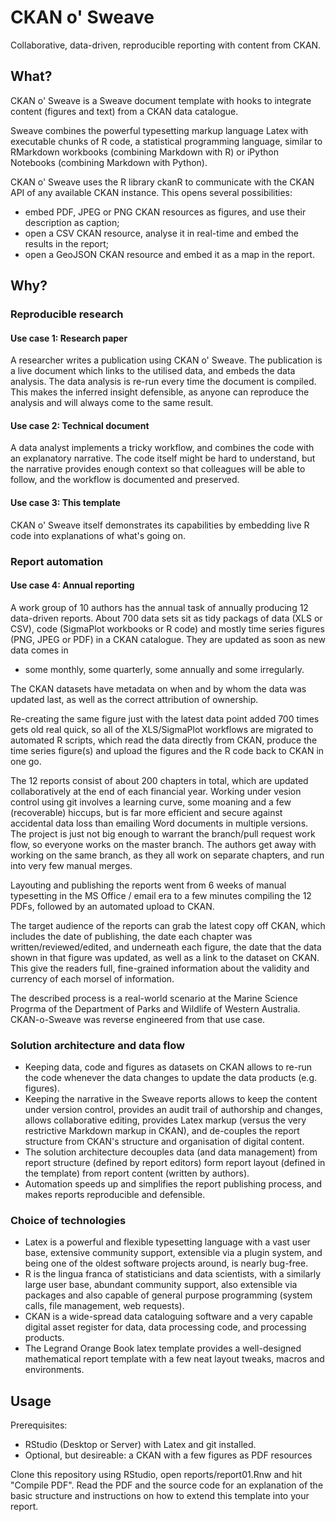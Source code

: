 # CKAN o' Sweave
Collaborative, data-driven, reproducible reporting with content from CKAN.

## What?
CKAN o' Sweave is a Sweave document template with hooks to integrate content
(figures and text) from a CKAN data catalogue.

Sweave combines the powerful typesetting markup language Latex with executable 
chunks of R code, a statistical programming language, similar to RMarkdown 
workbooks (combining Markdown with R) or iPython Notebooks (combining Markdown 
with Python).

CKAN o' Sweave uses the R library ckanR to communicate with the CKAN API of any
available CKAN instance. This opens several possibilities:

* embed PDF, JPEG or PNG CKAN resources as figures, and use their description as 
caption;
* open a CSV CKAN resource, analyse it in real-time and embed the results in the
report;
* open a GeoJSON CKAN resource and embed it as a map in the report.

## Why?

### Reproducible research
#### Use case 1: Research paper
A researcher writes a publication using CKAN o' Sweave. The publication is a 
live document which links to the utilised data, and embeds the data analysis. 
The data analysis is re-run every time the document is compiled. This makes the
inferred insight defensible, as anyone can reproduce the analysis and will always
come to the same result.

#### Use case 2: Technical document
A data analyst implements a tricky workflow, and combines the code with an 
explanatory narrative. The code itself might be hard to understand, but the narrative
provides enough context so that colleagues will be able to follow, and the 
workflow is documented and preserved.

#### Use case 3: This template
CKAN o' Sweave itself demonstrates its capabilities by embedding live R code
into explanations of what's going on.


### Report automation
#### Use case 4: Annual reporting
A work group of 10 authors has the annual task of annually producing 12 
data-driven reports. About 700 data sets sit as tidy packags of data (XLS or CSV), 
code (SigmaPlot workbooks or R code) and mostly time series figures (PNG, JPEG 
or PDF) in a CKAN catalogue. They are updated as soon as new data comes in 
- some monthly, some quarterly, some annually and some irregularly.

The CKAN datasets have metadata on when and by whom the data was updated last,
as well as the correct attribution of ownership.

Re-creating the same figure just with the latest data point added 700 times gets old
real quick, so all of the XLS/SigmaPlot workflows are migrated to automated R scripts,
which read the data directly from CKAN, produce the time series figure(s) and 
upload the figures and the R code back to CKAN in one go.

The 12 reports consist of about 200 chapters in total, which are updated 
collaboratively at the end of each financial year. Working under vesion control 
using git involves a learning curve, some moaning and a few (recoverable) hiccups,
but is far more efficient and secure against accidental data loss than 
emailing Word documents in multiple versions. The project is just not big enough
to warrant the branch/pull request work flow, so everyone works on the master branch.
The authors get away with working on the same branch, as they all work on separate
chapters, and run into very few manual merges.

Layouting and publishing the reports went from 6 weeks of manual typesetting 
in the MS Office / email era to a few minutes compiling the 12 PDFs, 
followed by an automated upload to CKAN.

The target audience of the reports can grab the latest copy off CKAN, which includes
the date of publishing, the date each chapter was written/reviewed/edited, and 
underneath each figure, the date that the data shown in that figure was updated,
as well as a link to the dataset on CKAN. This give the readers full, fine-grained
information about the validity and currency of each morsel of information.

The described process is a real-world scenario at the Marine Science Progrma of 
the Department of Parks and Wildlife of Western Australia. CKAN-o-Sweave was 
reverse engineered from that use case.

### Solution architecture and data flow

* Keeping data, code and figures as datasets on CKAN allows to re-run the code
whenever the data changes to update the data products (e.g. figures).
* Keeping the narrative in the Sweave reports allows to keep the content under
version control, provides an audit trail of authorship and changes, allows
collaborative editing, provides Latex markup (versus the very restrictive 
Markdown markup in CKAN), and de-couples the report structure from CKAN's structure
and organisation of digital content.
* The solution architecture decouples data (and data management) from report 
structure (defined by report editors) form report layout (defined in the template)
from report content (written by authors).
* Automation speeds up and simplifies the report publishing process, and makes
reports reproducible and defensible.

### Choice of technologies

* Latex is a powerful and flexible typesetting language with a vast user base, 
extensive community support, extensible via a plugin system, and being one of 
the oldest software projects around, is nearly bug-free.
* R is the lingua franca of statisticians and data scientists, with a similarly
large user base, abundant community support, also extensible via packages and 
also capable of general purpose programming (system calls, file management, web 
requests).
* CKAN is a wide-spread data cataloguing software and a very capable digital
asset register for data, data processing code, and processing products.
* The Legrand Orange Book latex template provides a well-designed mathematical
report template with a few neat layout tweaks, macros and environments.


## Usage
Prerequisites: 

* RStudio (Desktop or Server) with Latex and git installed.
* Optional, but desireable: a CKAN with a few figures as PDF resources

Clone this repository using RStudio, open reports/report01.Rnw and hit "Compile PDF".
Read the PDF and the source code for an explanation of the basic structure and 
instructions on how to extend this template into your report.

